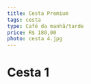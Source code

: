 ```yaml
---
title: Cesta Premium
tags: cesta
type: Café da manhã/tarde
price: R$ 180,00
photo: cesta 4.jpg
---
```


# Cesta 1